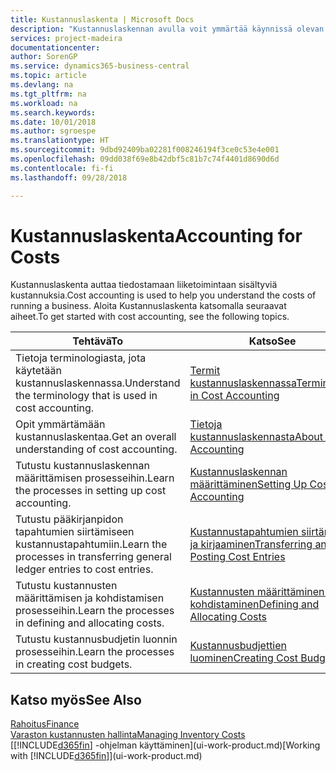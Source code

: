 ```yaml
---
title: Kustannuslaskenta | Microsoft Docs
description: "Kustannuslaskennan avulla voit ymmärtää käynnissä olevan liiketoiminnan kustannuksia. Aloita Kustannuslaskenta katsomalla seuraavat aiheet."
services: project-madeira
documentationcenter: 
author: SorenGP
ms.service: dynamics365-business-central
ms.topic: article
ms.devlang: na
ms.tgt_pltfrm: na
ms.workload: na
ms.search.keywords: 
ms.date: 10/01/2018
ms.author: sgroespe
ms.translationtype: HT
ms.sourcegitcommit: 9dbd92409ba02281f008246194f3ce0c53e4e001
ms.openlocfilehash: 09dd038f69e8b42dbf5c81b7c74f4401d8690d6d
ms.contentlocale: fi-fi
ms.lasthandoff: 09/28/2018

---
```

# <a name="accounting-for-costs"></a><span data-ttu-id="3c8f1-104">Kustannuslaskenta</span><span class="sxs-lookup"><span data-stu-id="3c8f1-104">Accounting for Costs</span></span>
<span data-ttu-id="3c8f1-105">Kustannuslaskenta auttaa tiedostamaan liiketoimintaan sisältyviä kustannuksia.</span><span class="sxs-lookup"><span data-stu-id="3c8f1-105">Cost accounting is used to help you understand the costs of running a business.</span></span> <span data-ttu-id="3c8f1-106">Aloita Kustannuslaskenta katsomalla seuraavat aiheet.</span><span class="sxs-lookup"><span data-stu-id="3c8f1-106">To get started with cost accounting, see the following topics.</span></span>  

|<span data-ttu-id="3c8f1-107">Tehtävä</span><span class="sxs-lookup"><span data-stu-id="3c8f1-107">To</span></span>|<span data-ttu-id="3c8f1-108">Katso</span><span class="sxs-lookup"><span data-stu-id="3c8f1-108">See</span></span>|  
|--------|---------|  
|<span data-ttu-id="3c8f1-109">Tietoja terminologiasta, jota käytetään kustannuslaskennassa.</span><span class="sxs-lookup"><span data-stu-id="3c8f1-109">Understand the terminology that is used in cost accounting.</span></span>|[<span data-ttu-id="3c8f1-110">Termit kustannuslaskennassa</span><span class="sxs-lookup"><span data-stu-id="3c8f1-110">Terminology in Cost Accounting</span></span>](finance-terminology-in-cost-accounting.md)|  
|<span data-ttu-id="3c8f1-111">Opit ymmärtämään kustannuslaskentaa.</span><span class="sxs-lookup"><span data-stu-id="3c8f1-111">Get an overall understanding of cost accounting.</span></span>|[<span data-ttu-id="3c8f1-112">Tietoja kustannuslaskennasta</span><span class="sxs-lookup"><span data-stu-id="3c8f1-112">About Cost Accounting</span></span>](finance-about-cost-accounting.md)|  
|<span data-ttu-id="3c8f1-113">Tutustu kustannuslaskennan määrittämisen prosesseihin.</span><span class="sxs-lookup"><span data-stu-id="3c8f1-113">Learn the processes in setting up cost accounting.</span></span>|[<span data-ttu-id="3c8f1-114">Kustannuslaskennan määrittäminen</span><span class="sxs-lookup"><span data-stu-id="3c8f1-114">Setting Up Cost Accounting</span></span>](finance-set-up-cost-accounting.md)|  
|<span data-ttu-id="3c8f1-115">Tutustu pääkirjanpidon tapahtumien siirtämiseen kustannustapahtumiin.</span><span class="sxs-lookup"><span data-stu-id="3c8f1-115">Learn the processes in transferring general ledger entries to cost entries.</span></span>|[<span data-ttu-id="3c8f1-116">Kustannustapahtumien siirtäminen ja kirjaaminen</span><span class="sxs-lookup"><span data-stu-id="3c8f1-116">Transferring and Posting Cost Entries</span></span>](finance-transfer-and-post-cost-entries.md)|  
|<span data-ttu-id="3c8f1-117">Tutustu kustannusten määrittämisen ja kohdistamisen prosesseihin.</span><span class="sxs-lookup"><span data-stu-id="3c8f1-117">Learn the processes in defining and allocating costs.</span></span>|[<span data-ttu-id="3c8f1-118">Kustannusten määrittäminen ja kohdistaminen</span><span class="sxs-lookup"><span data-stu-id="3c8f1-118">Defining and Allocating Costs</span></span>](finance-define-and-allocate-costs.md)|  
|<span data-ttu-id="3c8f1-119">Tutustu kustannusbudjetin luonnin prosesseihin.</span><span class="sxs-lookup"><span data-stu-id="3c8f1-119">Learn the processes in creating cost budgets.</span></span>|[<span data-ttu-id="3c8f1-120">Kustannusbudjettien luominen</span><span class="sxs-lookup"><span data-stu-id="3c8f1-120">Creating Cost Budgets</span></span>](finance-create-cost-budgets.md)|  

## <a name="see-also"></a><span data-ttu-id="3c8f1-121">Katso myös</span><span class="sxs-lookup"><span data-stu-id="3c8f1-121">See Also</span></span>  
[<span data-ttu-id="3c8f1-122">Rahoitus</span><span class="sxs-lookup"><span data-stu-id="3c8f1-122">Finance</span></span>](finance.md)  
[<span data-ttu-id="3c8f1-123">Varaston kustannusten hallinta</span><span class="sxs-lookup"><span data-stu-id="3c8f1-123">Managing Inventory Costs</span></span>](finance-manage-inventory-costs.md)  
<span data-ttu-id="3c8f1-124">[[!INCLUDE[d365fin](includes/d365fin_md.md)] -ohjelman käyttäminen](ui-work-product.md)</span><span class="sxs-lookup"><span data-stu-id="3c8f1-124">[Working with [!INCLUDE[d365fin](includes/d365fin_md.md)]](ui-work-product.md)</span></span>

